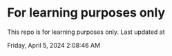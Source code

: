 # For learning purposes only
This repo is for learning purposes only.
Last updated at

Friday, April 5, 2024 2:08:46 AM

